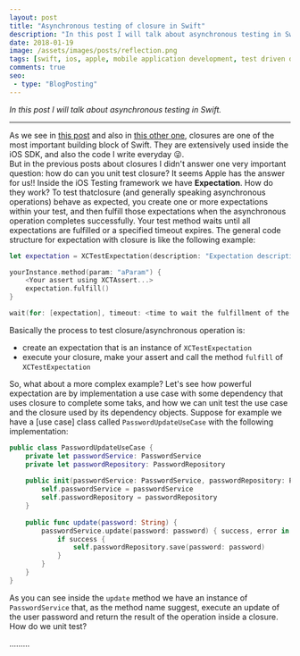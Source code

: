 ```yaml
---
layout: post
title: "Asynchronous testing of closure in Swift"
description: "In this post I will talk about asynchronous testing in Swift."
date: 2018-01-19
image: /assets/images/posts/reflection.png
tags: [swift, ios, apple, mobile application development, test driven development]
comments: true
seo:
 - type: "BlogPosting"
---
```


*In this post I will talk about asynchronous testing in Swift.*

---

As we see in [this post](/2017/06/02/swift-closure-syntax.html "what are closure") and also in [this other one](/2017/06/14/swift-closure-demystifying-autoclosure-escaping.html "autoclose and escaping"), closures are one of the most important building block of Swift. They are extensively used inside the iOS SDK, and also the code I write everyday :stuck_out_tongue_winking_eye:.  
But in the previous posts about closures I didn't answer one very important question: how do can you unit test closure? It seems Apple has the answer for us!! Inside the iOS Testing framework we have **Expectation**. How do they work? To test thatclosure (and generally speaking asynchronous operations) behave as expected, you create one or more expectations within your test, and then fulfill those expectations when the asynchronous operation completes successfully. Your test method waits until all expectations are fulfilled or a specified timeout expires. The general code structure for expectation with closure is like the following example:

```swift
let expectation = XCTestExpectation(description: "Expectation description")

yourInstance.method(param: "aParam") {
    <Your assert using XCTAssert...>
    expectation.fulfill()
}

wait(for: [expectation], timeout: <time to wait the fulfillment of the expecation>)
```

Basically the process to test closure/asynchronous operation is:

* create an expectation that is an instance of `XCTestExpectation`
* execute your closure, make your assert and call the method `fulfill` of `XCTestExpectation`

So, what about a more complex example? Let's see how powerful expectation are by implementation a use case with some dependency that uses closure to complete some taks, and how we can unit test the use case and the closure used by its dependency objects.
Suppose for example we have a [use case] class called `PasswordUpdateUseCase` with the following implementation:

```swift
public class PasswordUpdateUseCase {
    private let passwordService: PasswordService
    private let passwordRepository: PasswordRepository
    
    public init(passwordService: PasswordService, passwordRepository: PasswordRepository) {
        self.passwordService = passwordService
        self.passwordRepository = passwordRepository
    }
    
    public func update(password: String) {
        passwordService.update(password: password) { success, error in
            if success {
                self.passwordRepository.save(password: password)
            }
        }
    }
}
```

As you can see inside the `update` method we have an instance of `PasswordService` that, as the method name suggest, execute an update of the user password and return the result of the operation inside a closure. How do we unit test? 

.........
